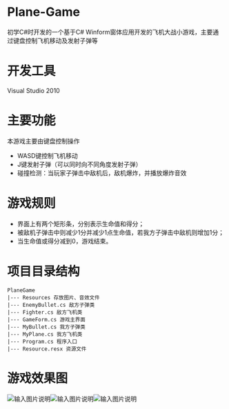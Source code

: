 # Plane-Game
初学C#时开发的一个基于C# Winform窗体应用开发的飞机大战小游戏，主要通过键盘控制飞机移动及发射子弹等
# 开发工具
Visual Studio 2010
# 主要功能
本游戏主要由键盘控制操作
* WASD键控制飞机移动
* J键发射子弹（可以同时向不同角度发射子弹）
* 碰撞检测：当玩家子弹击中敌机后，敌机爆炸，并播放爆炸音效

# 游戏规则
* 界面上有两个矩形条，分别表示生命值和得分；
* 被敌机子弹击中则减少1分并减少1点生命值，若我方子弹击中敌机则增加1分；
* 当生命值或得分减到0，游戏结束。

# 项目目录结构
```
PlaneGame
|--- Resources 存放图片、音效文件
|--- EnemyBullet.cs 敌方子弹类
|--- Fighter.cs 敌方飞机类
|--- GameForm.cs 游戏主界面
|--- MyBullet.cs 我方子弹类
|--- MyPlane.cs 我方飞机类
|--- Program.cs 程序入口
|--- Resource.resx 资源文件
```
# 游戏效果图
![输入图片说明](https://git.oschina.net/uploads/images/2017/0712/220417_b1fb0f0c_1430177.png "在这里输入图片标题")![输入图片说明](https://git.oschina.net/uploads/images/2017/0713/001410_58b4cb93_1430177.png "在这里输入图片标题")![输入图片说明](https://git.oschina.net/uploads/images/2017/0712/220444_24aa7716_1430177.png "在这里输入图片标题")